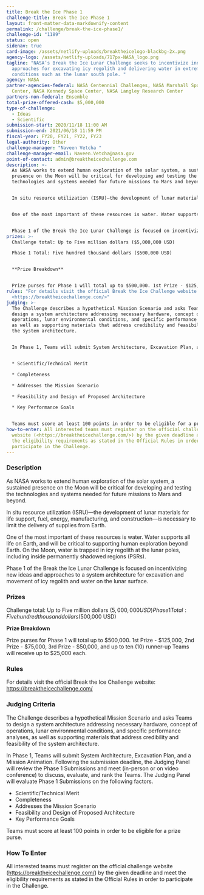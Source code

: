 ```yaml
---
title: Break the Ice Phase 1
challenge-title: Break the Ice Phase 1
layout: front-matter-data-markdownify-content
permalink: /challenge/break-the-ice-phase1/
challenge-id: "1189"
status: open
sidenav: true
card-image: /assets/netlify-uploads/breaktheicelogo-blackbg-2x.png
agency-logo: /assets/netlify-uploads/717px-NASA_logo.png
tagline: "NASA’s Break the Ice Lunar Challenge seeks to incentivize innovative
  approaches for excavating icy regolith and delivering water in extreme lunar
  conditions such as the lunar south pole. "
agency: NASA
partner-agencies-federal: NASA Centennial Challenges, NASA Marshall Space Flight
  Center, NASA Kennedy Space Center, NASA Langley Research Center
partners-non-federal: Ensemble
total-prize-offered-cash: $5,000,000
type-of-challenge:
  - Ideas
  - Scientific
submission-start: 2020/11/18 11:00 AM
submission-end: 2021/06/18 11:59 PM
fiscal-year: FY20, FY21, FY22, FY23
legal-authority: Other
challenge-manager: "Naveen Vetcha "
challenge-manager-email: Naveen.Vetcha@nasa.gov
point-of-contact: admin@breaktheicechallenge.com
description: >-
  As NASA works to extend human exploration of the solar system, a sustained
  presence on the Moon will be critical for developing and testing the
  technologies and systems needed for future missions to Mars and beyond. 


  In situ resource utilization (ISRU)—the development of lunar materials for life support, fuel, energy, manufacturing, and construction—is necessary to limit the delivery of supplies from Earth. 


  One of the most important of these resources is water. Water supports all life on Earth, and will be critical to supporting human exploration beyond Earth. On the Moon, water is trapped in icy regolith at the lunar poles, including inside permanently shadowed regions (PSRs). 


  Phase 1 of the Break the Ice Lunar Challenge is focused on incentivizing new ideas and approaches to a system architecture for excavation and movement of icy regolith and water on the lunar surface.
prizes: >-
  Challenge total: Up to Five million dollars ($5,000,000 USD) 

  Phase 1 Total: Five hundred thousand dollars ($500,000 USD)


  **Prize Breakdown**


  Prize purses for Phase 1 will total up to $500,000. 1st Prize - $125,000, 2nd Prize - $75,000, 3rd Prize - $50,000, and up to ten (10) runner-up Teams will receive up to $25,000 each.
rules: "For details visit the official Break the Ice Challenge website:
  <https://breaktheicechallenge.com/>"
judging: >-
  The Challenge describes a hypothetical Mission Scenario and asks Teams to
  design a system architecture addressing necessary hardware, concept of
  operations, lunar environmental conditions, and specific performance analyses,
  as well as supporting materials that address credibility and feasibility of
  the system architecture.


  In Phase 1, Teams will submit System Architecture, Excavation Plan, and a Mission Animation.  Following the submission deadline, the Judging Panel will review the Phase 1 Submissions and meet (in-person or on video conference) to discuss, evaluate, and rank the Teams. The Judging Panel will evaluate Phase 1 Submissions on the following factors. 


  * Scientific/Technical Merit

  * Completeness

  * Addresses the Mission Scenario

  * Feasibility and Design of Proposed Architecture

  * Key Performance Goals


  Teams must score at least 100 points in order to be eligible for a prize purse.
how-to-enter: All interested teams must register on the official challenge
  website (<https://breaktheicechallenge.com/>) by the given deadline and meet
  the eligibility requirements as stated in the Official Rules in order to
  participate in the Challenge.
---
```

### Description

As NASA works to extend human exploration of the solar system, a sustained presence on the Moon will be critical for developing and testing the technologies and systems needed for future missions to Mars and beyond. 

In situ resource utilization (ISRU)—the development of lunar materials for life support, fuel, energy, manufacturing, and construction—is necessary to limit the delivery of supplies from Earth. 

One of the most important of these resources is water. Water supports all life on Earth, and will be critical to supporting human exploration beyond Earth. On the Moon, water is trapped in icy regolith at the lunar poles, including inside permanently shadowed regions (PSRs). 

Phase 1 of the Break the Ice Lunar Challenge is focused on incentivizing new ideas and approaches to a system architecture for excavation and movement of icy regolith and water on the lunar surface.

### Prizes

Challenge total: Up to Five million dollars ($5,000,000 USD) 
Phase 1 Total: Five hundred thousand dollars ($500,000 USD)

**Prize Breakdown**

Prize purses for Phase 1 will total up to $500,000. 1st Prize - $125,000, 2nd Prize - $75,000, 3rd Prize - $50,000, and up to ten (10) runner-up Teams will receive up to $25,000 each. 

### Rules

For details visit the official Break the Ice Challenge website: <https://breaktheicechallenge.com/>

### Judging Criteria

The Challenge describes a hypothetical Mission Scenario and asks Teams to design a system architecture addressing necessary hardware, concept of operations, lunar environmental conditions, and specific performance analyses, as well as supporting materials that address credibility and feasibility of the system architecture.

In Phase 1, Teams will submit System Architecture, Excavation Plan, and a Mission Animation.  Following the submission deadline, the Judging Panel will review the Phase 1 Submissions and meet (in-person or on video conference) to discuss, evaluate, and rank the Teams. The Judging Panel will evaluate Phase 1 Submissions on the following factors. 

* Scientific/Technical Merit
* Completeness
* Addresses the Mission Scenario
* Feasibility and Design of Proposed Architecture
* Key Performance Goals

Teams must score at least 100 points in order to be eligible for a prize purse.

### How To Enter

All interested teams must register on the official challenge website (<https://breaktheicechallenge.com/>) by the given deadline and meet the eligibility requirements as stated in the Official Rules in order to participate in the Challenge.
